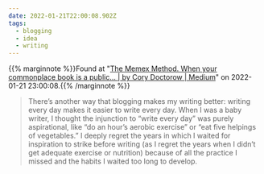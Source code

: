 ```yaml
---
date: 2022-01-21T22:00:08.902Z
tags:
  - blogging
  - idea
  - writing
---
```

{{% marginnote %}}Found at "[The Memex Method. When your commonplace book is a public… | by Cory Doctorow | Medium](https://doctorow.medium.com/the-memex-method-238c71f2fb46)" on 2022-01-21 23:00:08.{{% /marginnote %}}

> There’s another way that blogging makes my writing better: writing every day makes it easier to write every day. When I was a baby writer, I thought the injunction to “write every day” was purely aspirational, like “do an hour’s aerobic exercise” or “eat five helpings of vegetables.” I deeply regret the years in which I waited for inspiration to strike before writing (as I regret the years when I didn’t get adequate exercise or nutrition) because of all the practice I missed and the habits I waited too long to develop.

